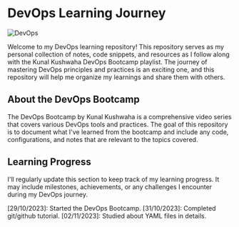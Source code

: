 # DevOps Learning Journey

![DevOps](https://img.shields.io/badge/DevOps-Learning%20Journey-blue)

Welcome to my DevOps learning repository! This repository serves as my personal collection of notes, code snippets, and resources as I follow along with the Kunal Kushwaha DevOps Bootcamp playlist. The journey of mastering DevOps principles and practices is an exciting one, and this repository will help me organize my learnings and share them with others.

## About the DevOps Bootcamp

The DevOps Bootcamp by Kunal Kushwaha is a comprehensive video series that covers various DevOps tools and practices. The goal of this repository is to document what I've learned from the bootcamp and include any code, configurations, and notes that are relevant to the topics covered.

## Learning Progress

I'll regularly update this section to keep track of my learning progress. It may include milestones, achievements, or any challenges I encounter during my DevOps journey.

[29/10/2023]: Started the DevOps Bootcamp.
[31/10/2023]: Completed git/github tutorial.
[02/11/2023]: Studied about YAML files in details.


